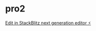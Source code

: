 # pro2

[Edit in StackBlitz next generation editor ⚡️](https://stackblitz.com/~/github.com/Madhav-S04/pro2)